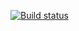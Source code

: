 [![Build status](https://ci.appveyor.com/api/projects/status/lrsf619rq3q1wk3q?svg=true)](https://ci.appveyor.com/project/Val990/2unit)
